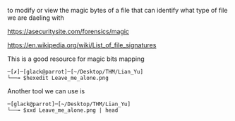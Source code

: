 to modify or view the magic bytes of a file that can identify what type of file we are daeling with


https://asecuritysite.com/forensics/magic

https://en.wikipedia.org/wiki/List_of_file_signatures

This is a good resource for magic bits mapping


```
─[✗]─[glack@parrot]─[~/Desktop/THM/Lian_Yu]
└──╼ $hexedit Leave_me_alone.png 
```


Another tool we can use is 

```
─[glack@parrot]─[~/Desktop/THM/Lian_Yu]
└──╼ $xxd Leave_me_alone.png | head

```

